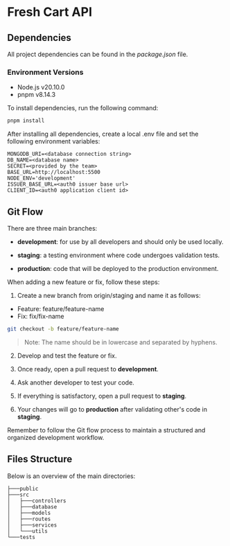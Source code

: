 # Fresh Cart API

## Dependencies

All project dependencies can be found in the *package.json* file.  

### Environment Versions  

- Node.js v20.10.0
- pnpm v8.14.3
  
To install dependencies, run the following command:

```bash
pnpm install
```

After installing all dependencies, create a local .env file and set the following environment variables:

```env
MONGODB_URI=<database connection string>
DB_NAME=<database name>
SECRET=<provided by the team>
BASE_URL=http://localhost:5500
NODE_ENV='development'
ISSUER_BASE_URL=<auth0 issuer base url>
CLIENT_ID=<auth0 application client id>
```

## Git Flow

There are three main branches:

- **development**: for use by all developers and should only be used locally.

- **staging**: a testing environment where code undergoes validation tests.

- **production**: code that will be deployed to the production environment.

When adding a new feature or fix, follow these steps:

1. Create a new branch from origin/staging and name it as follows:

- Feature: feature/feature-name
- Fix: fix/fix-name

```bash
git checkout -b feature/feature-name
```

> Note: The name should be in lowercase and separated by hyphens.

2. Develop and test the feature or fix.

3. Once ready, open a pull request to **development**.

4. Ask another developer to test your code.

5. If everything is satisfactory, open a pull request to **staging**.

6. Your changes will go to **production** after validating other's code in **staging**.
  
Remember to follow the Git flow process to maintain a structured and organized development workflow.

## Files Structure

Below is an overview of the main directories:

```text
├───public
├───src
│   ├───controllers
│   ├───database
│   ├───models
│   ├───routes
│   ├───services
│   └───utils
└───tests
```